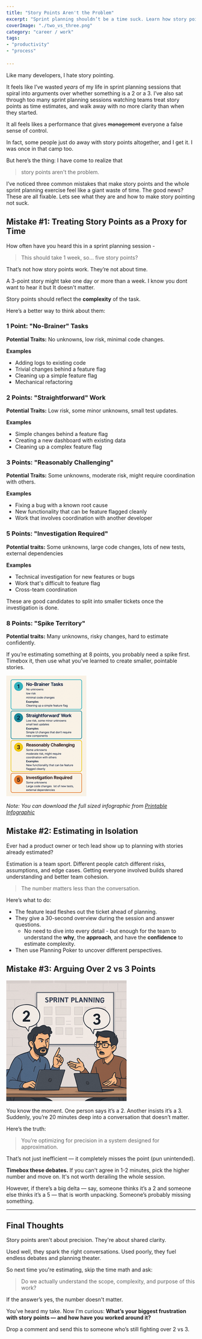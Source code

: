 ```yaml
---
title: "Story Points Aren't the Problem"
excerpt: "Sprint planning shouldn’t be a time suck. Learn how story points get misused—and how to fix the process for good."
coverImage: "./two_vs_three.png"
category: "career / work"
tags:
- "productivity"
- "process"

---
```


Like many developers, I hate story pointing.

It feels like I’ve wasted _years_ of my life in sprint planning sessions that spiral into arguments over whether something is a 2 or a 3. I’ve also sat through too many sprint planning sessions watching teams treat story points as time estimates, and walk away with no more clarity than when they started. 

It all feels likes a performance that gives ~~management~~ everyone a false sense of control. 

In fact, some people just do away with story points altogether, and I get it. I was once in that camp too.

But here’s the thing: I have come to realize that

> story points aren't the problem.

I’ve noticed three common mistakes that make story points and the whole sprint planning exercise feel like a giant waste of time. The good news? These are all fixable. Lets see what they are and how to make story pointing not suck.

## Mistake #1: Treating Story Points as a Proxy for Time

How often have you heard this in a sprint planning session -

> This should take 1 week, so… five story points?

That’s not how story points work. They’re not about time.

A 3-point story might take one day or more than a week. I know you dont want to hear it but It doesn't matter.

Story points should reflect the **complexity** of the task.

Here’s a better way to think about them:

### 1 Point: "No-Brainer" Tasks

**Potential Traits:** No unknowns, low risk, minimal code changes.

**Examples**

- Adding logs to existing code
- Trivial changes behind a feature flag
- Cleaning up a simple feature flag
- Mechanical refactoring

### 2 Points: "Straightforward" Work

**Potential Traits:** Low risk, some minor unknowns, small test updates.

**Examples**

- Simple changes behind a feature flag
- Creating a new dashboard with existing data
- Cleaning up a complex feature flag

### 3 Points: "Reasonably Challenging"

**Potential Traits:** Some unknowns, moderate risk, might require coordination with others.

**Examples**

- Fixing a bug with a known root cause
- New functionality that can be feature flagged cleanly
- Work that involves coordination with another developer

### 5 Points: "Investigation Required"

**Potential traits:** Some unknowns, large code changes, lots of new tests, external dependencies

**Examples**

- Technical investigation for new features or bugs
- Work that's difficult to feature flag
- Cross-team coordination

These are good candidates to split into smaller tickets once the investigation is done.

### 8 Points: "Spike Territory"

**Potential traits:** Many unknowns, risky changes, hard to estimate confidently.

If you’re estimating something at 8 points, you probably need a spike first. Timebox it, then use what you’ve learned to create smaller, pointable stories.

![Storypoint Infographic](./infographic.png)

_Note: You can download the full sized infographic from [Printable Infographic](/assets/images/posts/story-points-arent-problem/infographic_original.png)_

## Mistake #2: Estimating in Isolation

Ever had a product owner or tech lead show up to planning with stories already estimated?

Estimation is a team sport. Different people catch different risks, assumptions, and edge cases. Getting everyone involved builds shared understanding and better team cohesion.

> The number matters less than the conversation.

Here’s what to do:

- The feature lead fleshes out the ticket ahead of planning.
- They give a 30-second overview during the session and answer questions.
    - No need to dive into every detail - but enough for the team to understand the **why**, the **approach**, and have the **confidence** to estimate complexity.
- Then use Planning Poker to uncover different perspectives.

## Mistake #3: Arguing Over 2 vs 3 Points

![two vs three](./two_vs_three.png)

You know the moment. One person says it’s a 2. Another insists it’s a 3. Suddenly, you’re 20 minutes deep into a conversation that doesn’t matter.

Here’s the truth:

> You’re optimizing for precision in a system designed for approximation.

That’s not just inefficient — it completely misses the point (pun unintended).

**Timebox these debates.** If you can't agree in 1-2 minutes, pick the higher number and move on. It's not worth derailing the whole session.

However, if there’s a big delta — say, someone thinks it’s a 2 and someone else thinks it’s a 5 — that is worth unpacking. Someone’s probably missing something.
  
---  

## Final Thoughts

Story points aren't about precision. They're about shared clarity. 

Used well, they spark the right conversations. Used poorly, they fuel endless debates and planning theater. 

So next time you're estimating, skip the time math and ask:

> Do we actually understand the scope, complexity, and purpose of this work?

If the answer’s yes, the number doesn't matter. 


You’ve heard my take. Now I’m curious: **What’s your biggest frustration with story points — and how have you worked around it?** 

Drop a comment and send this to someone who’s still fighting over 2 vs 3.